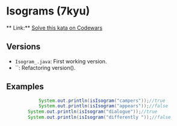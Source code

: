 # Isograms (7kyu)
** Link:** [Solve this kata on Codewars](https://www.codewars.com/kata/54ba84be607a92aa900000f1)
## Versions
- `Isogram_.java`: First working version.
- ``: Refactoring version().

## Examples
```java
    		System.out.println(isIsogram("campers"));//true
	        System.out.println(isIsogram("appears"));//false
		System.out.println(isIsogram("dialogue"));//true
		System.out.println(isIsogram("differently "));//false

